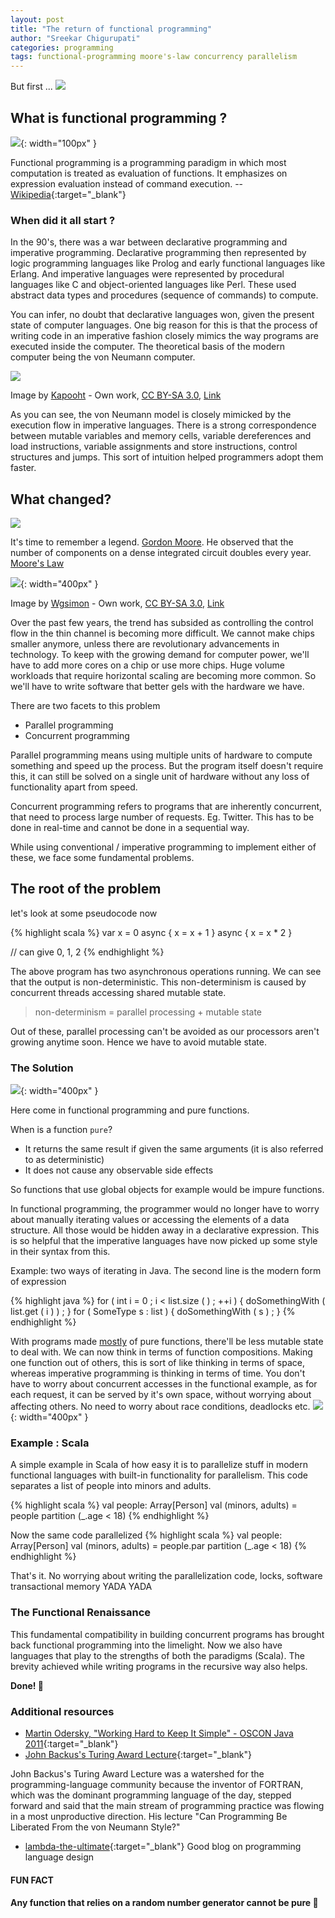 ```yaml
---
layout: post
title: "The return of functional programming"
author: "Sreekar Chigurupati"
categories: programming
tags: functional-programming moore's-law concurrency parallelism
---
```


But first ...
![](/assets/return-of-functional-programming/arrow.png)

## What is functional programming ?
![](/assets/return-of-functional-programming/lambda.svg){: width="100px" }

Functional programming is a programming paradigm in which most computation is treated as evaluation of functions. It emphasizes on expression evaluation instead of command execution. -- [Wikipedia](https://en.wikipedia.org/wiki/Functional_programming){:target="_blank"}

### When did it all start ?

In the 90's, there was a war between declarative programming and imperative programming. Declarative programming then represented by logic programming languages like Prolog and early functional languages like Erlang. And imperative languages were represented by procedural languages like C and object-oriented languages like Perl. These used abstract data types and procedures (sequence of commands) to compute.

You can infer, no doubt that declarative languages won, given the present state of computer languages. One big reason for this is that the process of writing code in an imperative fashion closely mimics the way programs are executed inside the computer. The theoretical basis of the modern computer being the von Neumann computer.

![](/assets/return-of-functional-programming/von-neumann.svg)  

Image by <a href="//commons.wikimedia.org/w/index.php?title=User:Kapooht&amp;action=edit&amp;redlink=1" class="new" title="User:Kapooht (page does not exist)">Kapooht</a> - <span class="int-own-work" lang="en">Own work</span>, <a href="https://creativecommons.org/licenses/by-sa/3.0" title="Creative Commons Attribution-Share Alike 3.0">CC BY-SA 3.0</a>, <a href="https://commons.wikimedia.org/w/index.php?curid=25789639">Link</a>

As you can see, the von Neumann model is closely mimicked by the execution flow in imperative languages. There is a strong correspondence between mutable variables and memory cells, variable dereferences and load instructions, variable assignments and store instructions, control structures and jumps. This sort of intuition helped programmers adopt them faster.

## What changed?

![](/assets/return-of-functional-programming/rewind-time.jpg)  

It's time to remember a legend. [Gordon Moore](https://en.wikipedia.org/wiki/Gordon_Moore). He observed that the number of components on a dense integrated circuit doubles every year. [Moore's Law](https://en.wikipedia.org/wiki/Moore%27s_law)

![](/assets/return-of-functional-programming/moores-law.svg){: width="400px" }  

Image by <a href="//commons.wikimedia.org/wiki/User:Wgsimon" title="User:Wgsimon">Wgsimon</a> - <span class="int-own-work" lang="en">Own work</span>, <a href="https://creativecommons.org/licenses/by-sa/3.0" title="Creative Commons Attribution-Share Alike 3.0">CC BY-SA 3.0</a>, <a href="https://commons.wikimedia.org/w/index.php?curid=15193542">Link</a>

Over the past few years, the trend has subsided as controlling the control flow in the thin channel is becoming more difficult. We cannot make chips smaller anymore, unless there are revolutionary advancements in technology. To keep with the growing demand for computer power, we'll have to add more cores on a chip or use more chips. Huge volume workloads that require horizontal scaling are becoming more common. So we'll have to write software that better gels with the hardware we have.


There are two facets to this problem
 - Parallel programming
 - Concurrent programming

Parallel programming means using multiple units of hardware to compute something and speed up the process. But the program itself doesn't require this, it can still be solved on a single unit of hardware without any loss of functionality apart from speed.

Concurrent programming refers to programs that are inherently concurrent, that need to process large number of requests. Eg. Twitter. This has to be done in real-time and cannot be done in a sequential way.

While using conventional / imperative programming to implement either of these, we face some fundamental problems.
## The root of the problem
let's look at some pseudocode now

{% highlight scala %}
var x = 0
async { x = x + 1 }
async { x = x * 2 }  

// can give 0, 1, 2
{% endhighlight %}

The above program has two asynchronous operations running. We can see that the output is non-deterministic. This non-determinism is caused by concurrent threads accessing shared mutable state.

> non-determinism = parallel processing + mutable state

Out of these, parallel processing can't be avoided as our processors aren't growing anytime soon. Hence we have to avoid mutable state.

### The Solution

![](/assets/return-of-functional-programming/mickey.png){: width="400px" }  

Here come in functional programming and pure functions.

When is a function <code>pure</code>?
- It returns the same result if given the same arguments (it is also referred to as deterministic)
- It does not cause any observable side effects

So functions that use global objects for example would be impure functions.

In functional programming, the programmer would no longer have to worry about manually iterating values or accessing the elements of a data structure. All those would be hidden away in a declarative expression. This is so helpful that the imperative languages have now picked up some style in their syntax from this.

Example: two ways of iterating in Java. The second line is the modern form of expression

{% highlight java %}
for ( int i = 0 ; i < list.size ( ) ; ++i ) { doSomethingWith ( list.get ( i ) ) ; }
for ( SomeType s : list ) { doSomethingWith ( s ) ; }
{% endhighlight %}

With programs made [mostly](#rng) of pure functions, there'll be less mutable state to deal with. We can now think in terms of function compositions. Making one function out of others, this is sort of like thinking in terms of space, whereas imperative programming is thinking in terms of time. You don't have to worry about concurrent accesses in the functional example, as for each request, it can be served by it's own space, without worrying about affecting others. No need to worry about race conditions, deadlocks etc.
![](/assets/return-of-functional-programming/time-space.jpg){: width="400px" }

### Example : Scala
A simple example in Scala of how easy it is to parallelize stuff in modern functional languages with built-in functionality for parallelism. This code separates a list of people into minors and adults.

{% highlight scala %}
val people: Array[Person]
val (minors, adults) = people partition (_.age < 18)
{% endhighlight %}

Now the same code parallelized
{% highlight scala %}
val people: Array[Person]
val (minors, adults) = people.par partition (_.age < 18)
{% endhighlight %}

That's it. No worrying about writing the parallelization code, locks, software transactional memory YADA YADA
### The Functional Renaissance

This fundamental compatibility in building concurrent programs has brought back functional programming into the limelight. Now we also have languages that play to the strengths of both the paradigms (Scala). The brevity achieved while writing programs in the recursive way also helps. 

**Done! 🎉**

### Additional resources

- [Martin Odersky, "Working Hard to Keep It Simple" - OSCON Java 2011](https://www.youtube.com/watch?v=3jg1AheF4n0){:target="_blank"}
- [John Backus's Turing Award Lecture](https://www.thocp.net/biographies/papers/backus_turingaward_lecture.pdf){:target="_blank"}

John Backus's Turing Award Lecture was a watershed for the programming-language community because the inventor of FORTRAN, which was the dominant programming language of the day, stepped forward and said that the main stream of programming practice was flowing in a most unproductive direction. His lecture "Can Programming Be Liberated From the von Neumann Style?" 
- [lambda-the-ultimate](http://lambda-the-ultimate.org/){:target="_blank"} Good blog on programming language design

#### FUN FACT
#### <a name="rng"> Any function that relies on a random number generator cannot be pure 🤔 </a>
